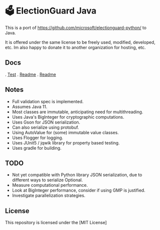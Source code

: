 # 🗳 ElectionGuard Java

This is a port of https://github.com/microsoft/electionguard-python/ to Java.

It is offered under the same license to be freely used, modified, developed, etc. 
Im also happy to donate it to another organization for hosting, etc.

## Docs

.   [Test](https://github.com/microsoft/electionguard-python/)
.   [Readme](https://github.com/JohnLCaron/electionguard-java/blob/master/README.md)
.   [Readme](https://github.com/JohnLCaron/electionguard-java/blob/testdocs/docs/README.md)
  

## Notes

 * Full validation spec is implemented.
 * Assumes Java 11.
 * Most classes are immutable, anticipating need for multithreading. 
 * Uses Java's BigInteger for cryptographic computations.
 * Uses Gson for JSON serialization. 
 * Can also serialize using protobuf.
 * Using AutoValue for (some) immutable value classes.
 * Uses Flogger for logging.
 * Uses JUnit5 / jqwik library for property based testing.
 * Uses gradle for building.
 
## TODO

  * Not yet compatible with Python library JSON serialization, due to different ways to serialize Optional.
  * Measure computational performance.
  * Look at BigInteger performance, consider if using GMP is justified.
  * Investigate parallelization strategies.

## License

This repository is licensed under the [MIT License]


